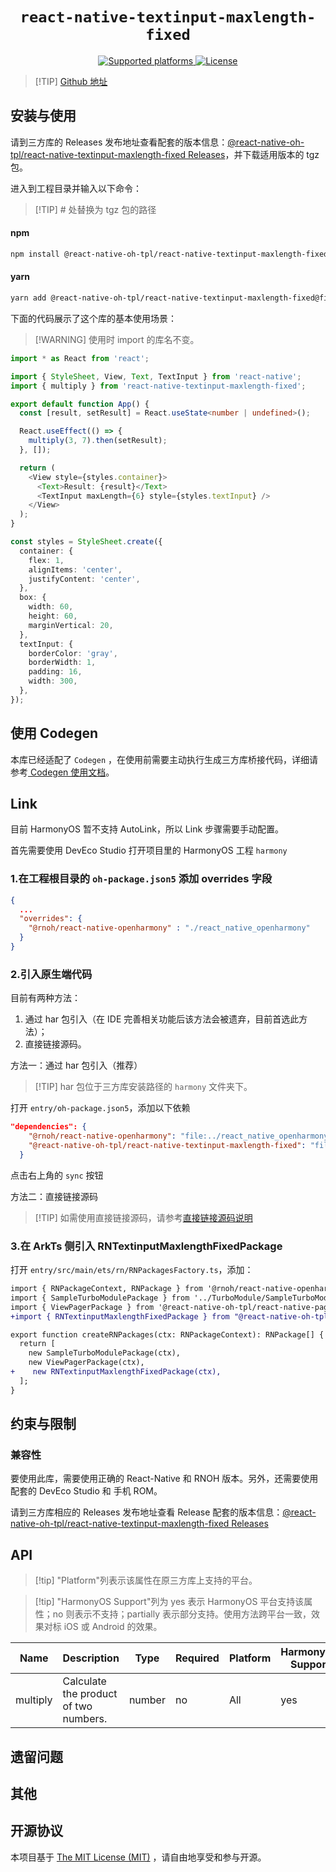 <p align="center">
  <h1 align="center"> <code>react-native-textinput-maxlength-fixed</code> </h1>
</p>
<p align="center">
    <a href="https://github.com/2017398956/react-native-textinput-maxlength-fixed">
        <img src="https://img.shields.io/badge/platforms-android%20|%20ios%20|%20harmony%20-lightgrey.svg" alt="Supported platforms" />
    </a>
    <a href="https://github.com/2017398956/react-native-textinput-maxlength-fixed/blob/main/LICENSE">
        <img src="https://img.shields.io/badge/license-MIT-green.svg" alt="License" />
        <!-- <img src="https://img.shields.io/badge/license-Apache-blue.svg" alt="License" /> -->
    </a>
</p>

> [!TIP] [Github 地址](https://github.com/react-native-oh-library/react-native-textinput-maxlength-fixed)

## 安装与使用

请到三方库的 Releases 发布地址查看配套的版本信息：[@react-native-oh-tpl/react-native-textinput-maxlength-fixed Releases](https://github.com/react-native-oh-library/react-native-textinput-maxlength-fixed/releases)，并下载适用版本的 tgz 包。

进入到工程目录并输入以下命令：

> [!TIP] # 处替换为 tgz 包的路径

<!-- tabs:start -->

#### **npm**

```bash
npm install @react-native-oh-tpl/react-native-textinput-maxlength-fixed@file:#
```

#### **yarn**

```bash
yarn add @react-native-oh-tpl/react-native-textinput-maxlength-fixed@file:#
```

<!-- tabs:end -->

下面的代码展示了这个库的基本使用场景：

> [!WARNING] 使用时 import 的库名不变。

```ts
import * as React from 'react';

import { StyleSheet, View, Text, TextInput } from 'react-native';
import { multiply } from 'react-native-textinput-maxlength-fixed';

export default function App() {
  const [result, setResult] = React.useState<number | undefined>();

  React.useEffect(() => {
    multiply(3, 7).then(setResult);
  }, []);

  return (
    <View style={styles.container}>
      <Text>Result: {result}</Text>
      <TextInput maxLength={6} style={styles.textInput} />
    </View>
  );
}

const styles = StyleSheet.create({
  container: {
    flex: 1,
    alignItems: 'center',
    justifyContent: 'center',
  },
  box: {
    width: 60,
    height: 60,
    marginVertical: 20,
  },
  textInput: {
    borderColor: 'gray',
    borderWidth: 1,
    padding: 16,
    width: 300,
  },
});
```

## 使用 Codegen

本库已经适配了 `Codegen` ，在使用前需要主动执行生成三方库桥接代码，详细请参考[ Codegen 使用文档](/zh-cn/codegen.md)。

## Link

目前 HarmonyOS 暂不支持 AutoLink，所以 Link 步骤需要手动配置。

首先需要使用 DevEco Studio 打开项目里的 HarmonyOS 工程 `harmony`

### 1.在工程根目录的 `oh-package.json5` 添加 overrides 字段

```json
{
  ...
  "overrides": {
    "@rnoh/react-native-openharmony" : "./react_native_openharmony"
  }
}
```

### 2.引入原生端代码

目前有两种方法：

1. 通过 har 包引入（在 IDE 完善相关功能后该方法会被遗弃，目前首选此方法）；
2. 直接链接源码。

方法一：通过 har 包引入（推荐）

> [!TIP] har 包位于三方库安装路径的 `harmony` 文件夹下。

打开 `entry/oh-package.json5`，添加以下依赖

```json
"dependencies": {
    "@rnoh/react-native-openharmony": "file:../react_native_openharmony",
    "@react-native-oh-tpl/react-native-textinput-maxlength-fixed": "file:../../node_modules/@react-native-oh-tpl/react-native-textinput-maxlength-fixed/harmony/textinput_maxlength_fixed.har"
  }
```
点击右上角的 `sync` 按钮

方法二：直接链接源码

> [!TIP] 如需使用直接链接源码，请参考[直接链接源码说明](/zh-cn/link-source-code.md)

### 3.在 ArkTs 侧引入 RNTextinputMaxlengthFixedPackage

打开 `entry/src/main/ets/rn/RNPackagesFactory.ts`，添加：

```diff
import { RNPackageContext, RNPackage } from '@rnoh/react-native-openharmony';
import { SampleTurboModulePackage } from '../TurboModule/SampleTurboModulePackage';
import { ViewPagerPackage } from '@react-native-oh-tpl/react-native-pager-view/ts';
+import { RNTextinputMaxlengthFixedPackage } from "@react-native-oh-tpl/react-native-textinput-maxlength-fixed/ts";

export function createRNPackages(ctx: RNPackageContext): RNPackage[] {
  return [
    new SampleTurboModulePackage(ctx),
    new ViewPagerPackage(ctx),
+    new RNTextinputMaxlengthFixedPackage(ctx),
  ];
}
```
## 约束与限制

### 兼容性

要使用此库，需要使用正确的 React-Native 和 RNOH 版本。另外，还需要使用配套的 DevEco Studio 和 手机 ROM。

请到三方库相应的 Releases 发布地址查看 Release 配套的版本信息：[@react-native-oh-tpl/react-native-textinput-maxlength-fixed Releases](https://github.com/react-native-oh-library/react-native-textinput-maxlength-fixed/releases)

## API

> [!tip] "Platform"列表示该属性在原三方库上支持的平台。

> [!tip] "HarmonyOS Support"列为 yes 表示 HarmonyOS 平台支持该属性；no 则表示不支持；partially 表示部分支持。使用方法跨平台一致，效果对标 iOS 或 Android 的效果。

| Name | Description | Type | Required | Platform | HarmonyOS Support  |
| ---- | ----------- | ---- | -------- | -------- | ------------------ |
| multiply  | Calculate the product of two numbers. | number  | no | All      | 	yes |

## 遗留问题
## 其他

## 开源协议

本项目基于 [The MIT License (MIT)](https://github.com/react-native-oh-library/react-native-textinput-maxlength-fixed/blob/main/LICENSE) ，请自由地享受和参与开源。
